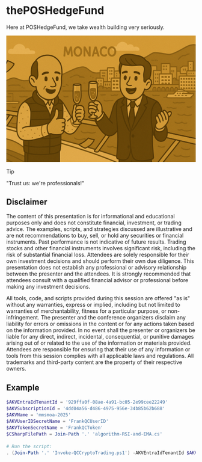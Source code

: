 # thePOSHedgeFund

Here at POSHedgeFund, we take wealth building very seriously.

![an illustration of Frank Lesniak and Blake Cherry on a yacht in Monaco drinking sparkling wine. They are happy and appear to be celebrating something](./docs/celebration.png "Frank and Blake Living That Yacht Life in Monaco")

> [!TIP]
> "Trust us: we're professionals!"

## Disclaimer

The content of this presentation is for informational and educational purposes only and does not constitute financial, investment, or trading advice. The examples, scripts, and strategies discussed are illustrative and are not recommendations to buy, sell, or hold any securities or financial instruments. Past performance is not indicative of future results. Trading stocks and other financial instruments involves significant risk, including the risk of substantial financial loss. Attendees are solely responsible for their own investment decisions and should perform their own due diligence. This presentation does not establish any professional or advisory relationship between the presenter and the attendees. It is strongly recommended that attendees consult with a qualified financial advisor or professional before making any investment decisions.

All tools, code, and scripts provided during this session are offered "as is" without any warranties, express or implied, including but not limited to warranties of merchantability, fitness for a particular purpose, or non-infringement. The presenter and the conference organizers disclaim any liability for errors or omissions in the content or for any actions taken based on the information provided. In no event shall the presenter or organizers be liable for any direct, indirect, incidental, consequential, or punitive damages arising out of or related to the use of the information or materials provided. Attendees are responsible for ensuring that their use of any information or tools from this session complies with all applicable laws and regulations. All trademarks and third-party content are the property of their respective owners.

## Example

```powershell
$AKVEntraIdTenantId = '929ffa0f-08ae-4a91-bc05-2e99cee22249'
$AKVSubscriptionId = '4dd04a56-d486-4975-956e-34b85b62b688'
$AKVName = 'mmsmoa-2025'
$AKVUserIDSecretName = 'FrankQCUserID'
$AKVTokenSecretName = 'FrankQCToken'
$CSharpFilePath = Join-Path '.' 'algorithm-RSI-and-EMA.cs'

# Run the script:
. (Join-Path '.' 'Invoke-QCCryptoTrading.ps1') -AKVEntraIdTenantId $AKVEntraIdTenantId -AKVSubscriptionId $AKVSubscriptionId -AKVName $AKVName -AKVUserIDSecretName $AKVUserIDSecretName -AKVTokenSecretName $AKVTokenSecretName -CSharpFilePath $CSharpFilePath -DoNotCheckForModuleUpdates
```
